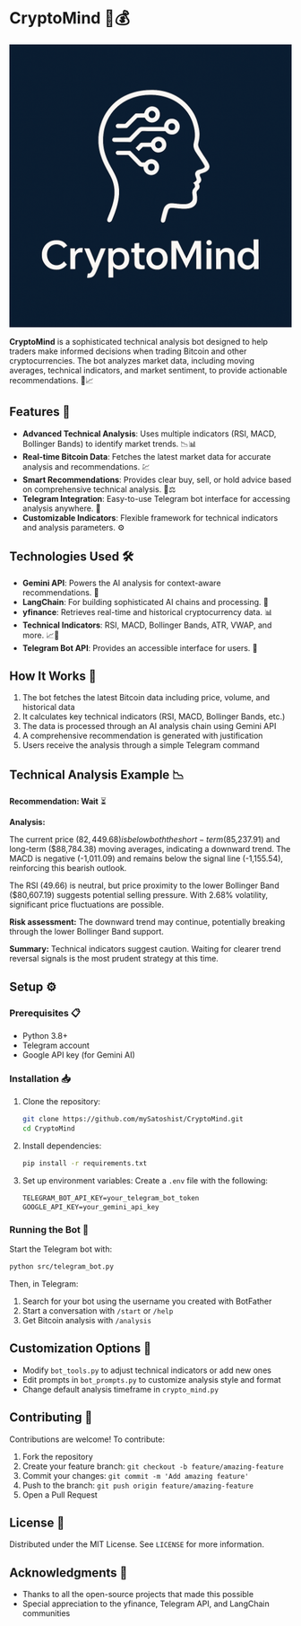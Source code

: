 # CryptoMind 🧠💰

![CryptoMind Logo](https://raw.githubusercontent.com/mySatoshist/CryptoMind/main/images/cryptomind_logo.png)

**CryptoMind** is a sophisticated technical analysis bot designed to help traders make informed decisions when trading Bitcoin and other cryptocurrencies. The bot analyzes market data, including moving averages, technical indicators, and market sentiment, to provide actionable recommendations. 🚀📈

## Features 🌟

- **Advanced Technical Analysis**: Uses multiple indicators (RSI, MACD, Bollinger Bands) to identify market trends. 📉📊
- **Real-time Bitcoin Data**: Fetches the latest market data for accurate analysis and recommendations. 💹
- **Smart Recommendations**: Provides clear buy, sell, or hold advice based on comprehensive technical analysis. 💸⚖️
- **Telegram Integration**: Easy-to-use Telegram bot interface for accessing analysis anywhere. 📱
- **Customizable Indicators**: Flexible framework for technical indicators and analysis parameters. ⚙️

## Technologies Used 🛠️

- **Gemini API**: Powers the AI analysis for context-aware recommendations. 🤖
- **LangChain**: For building sophisticated AI chains and processing. 🔗
- **yfinance**: Retrieves real-time and historical cryptocurrency data. 📊
- **Technical Indicators**: RSI, MACD, Bollinger Bands, ATR, VWAP, and more. 📈🔧
- **Telegram Bot API**: Provides an accessible interface for users. 💬

## How It Works 🔄

1. The bot fetches the latest Bitcoin data including price, volume, and historical data
2. It calculates key technical indicators (RSI, MACD, Bollinger Bands, etc.)
3. The data is processed through an AI analysis chain using Gemini API
4. A comprehensive recommendation is generated with justification
5. Users receive the analysis through a simple Telegram command

## Technical Analysis Example 📉

**Recommendation: Wait** ⏳

**Analysis:**

The current price ($82,449.68) is below both the short-term ($85,237.91) and long-term ($88,784.38) moving averages, indicating a downward trend. The MACD is negative (-1,011.09) and remains below the signal line (-1,155.54), reinforcing this bearish outlook.

The RSI (49.66) is neutral, but price proximity to the lower Bollinger Band ($80,607.19) suggests potential selling pressure. With 2.68% volatility, significant price fluctuations are possible.

**Risk assessment:** The downward trend may continue, potentially breaking through the lower Bollinger Band support.

**Summary:** Technical indicators suggest caution. Waiting for clearer trend reversal signals is the most prudent strategy at this time.

## Setup ⚙️

### Prerequisites 📋

- Python 3.8+
- Telegram account
- Google API key (for Gemini AI)

### Installation 📥

1. Clone the repository:
   ```bash
   git clone https://github.com/mySatoshist/CryptoMind.git
   cd CryptoMind
   ```

2. Install dependencies:
   ```bash
   pip install -r requirements.txt
   ```

3. Set up environment variables:
   Create a `.env` file with the following:
   ```
   TELEGRAM_BOT_API_KEY=your_telegram_bot_token
   GOOGLE_API_KEY=your_gemini_api_key
   ```

### Running the Bot 🚀

Start the Telegram bot with:
```bash
python src/telegram_bot.py
```

Then, in Telegram:
1. Search for your bot using the username you created with BotFather
2. Start a conversation with `/start` or `/help`
3. Get Bitcoin analysis with `/analysis`

## Customization Options 🔧

- Modify `bot_tools.py` to adjust technical indicators or add new ones
- Edit prompts in `bot_prompts.py` to customize analysis style and format
- Change default analysis timeframe in `crypto_mind.py`

## Contributing 🤝

Contributions are welcome! To contribute:

1. Fork the repository
2. Create your feature branch: `git checkout -b feature/amazing-feature`
3. Commit your changes: `git commit -m 'Add amazing feature'`
4. Push to the branch: `git push origin feature/amazing-feature`
5. Open a Pull Request

## License 📄

Distributed under the MIT License. See `LICENSE` for more information.

## Acknowledgments 👏

- Thanks to all the open-source projects that made this possible
- Special appreciation to the yfinance, Telegram API, and LangChain communities